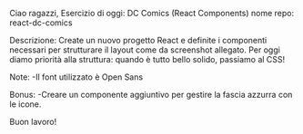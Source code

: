 Ciao ragazzi,
Esercizio di oggi: DC Comics (React Components)
nome repo: react-dc-comics

Descrizione:
Create un nuovo progetto React e definite i componenti necessari per strutturare il layout come da screenshot allegato.
Per oggi diamo priorità alla struttura: quando è tutto bello solido, passiamo al CSS!

Note:
-Il font utilizzato è Open Sans

Bonus:
-Creare un componente aggiuntivo per gestire la fascia azzurra con le icone.

Buon lavoro!
